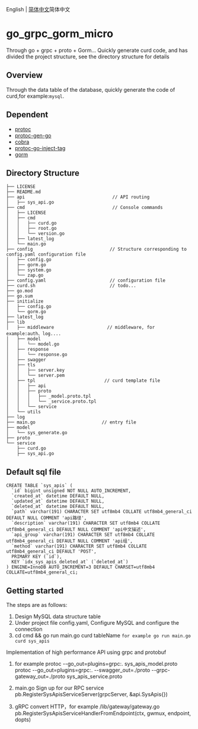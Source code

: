 English | [简体中文](./README.md)简体中文

# go_grpc_gorm_micro
Through go + grpc + proto + Gorm... Quickly generate curd code, and has divided the project structure, see the directory structure for details

## Overview
Through the data table of the database, quickly generate the code of curd,for example:`mysql`.

## Dependent
- [protoc](https://github.com/google/protobuf)
- [protoc-gen-go](https://github.com/golang/protobuf)
- [cobra](https://github.com/spf13/cobra)
- [protoc-go-inject-tag](https://github.com/favadi/protoc-go-inject-tag)
- [gorm](https://github.com/go-gorm/gorm)

## Directory Structure
```
├── LICENSE
├── README.md
├── api                                 // API routing
│   ├── sys_api.go
├── cmd                                 // Console commands
│   ├── LICENSE
│   ├── cmd
│   │   ├── curd.go
│   │   ├── root.go
│   │   └── version.go
│   ├── latest_log
│   └── main.go
├── config                             // Structure corresponding to config.yaml configuration file
│   ├── config.go
│   ├── gorm.go
│   ├── system.go
│   └── zap.go
├── config.yaml                        // configuration file
├── curd.sh                            // todo...
├── go.mod
├── go.sum
├── initialize
│   ├── config.go
│   └── gorm.go
├── latest_log
├── lib
│   ├── middleware                    // middleware, for example:auth、log....
│   ├── model
│   │   └── model.go
│   ├── response
│   │   └── response.go
│   ├── swagger
│   ├── tls
│   │   ├── server.key
│   │   └── server.pem
│   ├── tpl                          // curd template file
│   │   ├── api
│   │   ├── proto
│   │   │   ├── _model.proto.tpl
│   │   │   └── _service.proto.tpl
│   │   └── service
│   └── utils
├── log                             
├── main.go                         // entry file
├── model
│   └── sys_generate.go
├── proto
└── service
    ├── curd.go
    ├── sys_api.go
```

## Default sql file
```
CREATE TABLE `sys_apis` (
  `id` bigint unsigned NOT NULL AUTO_INCREMENT,
  `created_at` datetime DEFAULT NULL,
  `updated_at` datetime DEFAULT NULL,
  `deleted_at` datetime DEFAULT NULL,
  `path` varchar(191) CHARACTER SET utf8mb4 COLLATE utf8mb4_general_ci DEFAULT NULL COMMENT 'api路径',
  `description` varchar(191) CHARACTER SET utf8mb4 COLLATE utf8mb4_general_ci DEFAULT NULL COMMENT 'api中文描述',
  `api_group` varchar(191) CHARACTER SET utf8mb4 COLLATE utf8mb4_general_ci DEFAULT NULL COMMENT 'api组',
  `method` varchar(191) CHARACTER SET utf8mb4 COLLATE utf8mb4_general_ci DEFAULT 'POST',
  PRIMARY KEY (`id`),
  KEY `idx_sys_apis_deleted_at` (`deleted_at`)
) ENGINE=InnoDB AUTO_INCREMENT=3 DEFAULT CHARSET=utf8mb4 COLLATE=utf8mb4_general_ci;
```

## Getting started
The steps are as follows:
1. Design MySQL data structure table
2. Under project file config.yaml, Configure MySQL and configure the connection
3. cd cmd && go run main.go curd tableName `for example go run main.go curd sys_apis `
   
Implementation of high performance API using grpc and protobuf
1. for example
protoc --go_out=plugins=grpc:. sys_apis_model.proto 
protoc --go_out=plugins=grpc:. --swagger_out=./proto --grpc-gateway_out=./proto sys_apis_service.proto 

2. main.go Sign up for our RPC service
	pb.RegisterSysApisServiceServer(grpcServer, &api.SysApis{})

3. gRPC convert HTTP，for example /lib/gateway/gateway.go
pb.RegisterSysApisServiceHandlerFromEndpoint(ctx, gwmux, endpoint, dopts)

	